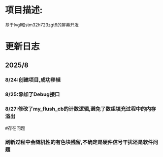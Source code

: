 # 项目描述:
  基于lvgl和stm32h723zgt6的屏幕开发

# 更新日志

## 2025/8

### 8/24:创建项目,成功移植
### 8/25:添加了Debug接口
### 8/27:修改了my_flush_cb的计数逻辑,避免了数组填充过程中的内存溢出


#存在问题

### 刷新过程中会随机性的有色块残留,不确定是硬件信号干扰还是软件问题
